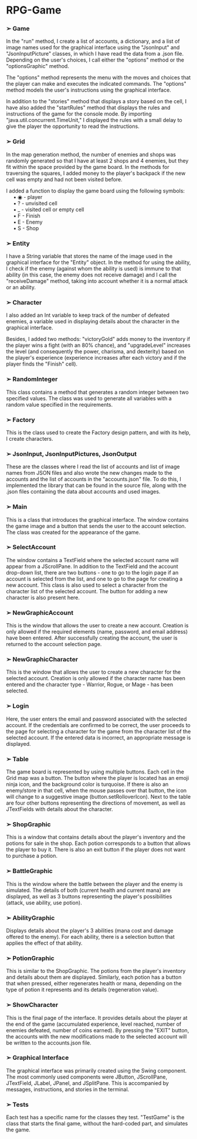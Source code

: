 # RPG-Game

### ➢ Game
In the "run" method, I create a list of accounts, a dictionary, and a list of image names used for the graphical interface using the "JsonInput" and "JsonInputPicture" classes, in which I have read the data from a .json file. Depending on the user's choices, I call either the "options" method or the "optionsGraphic" method.

The "options" method represents the menu with the moves and choices that the player can make and executes the indicated commands. The "options" method models the user's instructions using the graphical interface.

In addition to the "stories" method that displays a story based on the cell, I have also added the "startRules" method that displays the rules and instructions of the game for the console mode. By importing "java.util.concurrent.TimeUnit," I displayed the rules with a small delay to give the player the opportunity to read the instructions.

### ➢ Grid
In the map generation method, the number of enemies and shops was randomly generated so that I have at least 2 shops and 4 enemies, but they fit within the space provided by the game board. In the methods for traversing the squares, I added money to the player's backpack if the new cell was empty and had not been visited before.

I added a function to display the game board using the following symbols:
&nbsp;&nbsp;&nbsp;&nbsp;&nbsp;▪ ◉ - player <br>
&nbsp;&nbsp;&nbsp;&nbsp;&nbsp;▪ ? - unvisited cell <br>
&nbsp;&nbsp;&nbsp;&nbsp;&nbsp;▪ _ - visited cell or empty cell <br>
&nbsp;&nbsp;&nbsp;&nbsp;&nbsp;▪ F - Finish <br>
&nbsp;&nbsp;&nbsp;&nbsp;&nbsp;▪ E - Enemy <br>
&nbsp;&nbsp;&nbsp;&nbsp;&nbsp;▪ S - Shop <br>

### ➢ Entity
I have a String variable that stores the name of the image used in the graphical interface for the "Entity" object. In the method for using the ability, I check if the enemy (against whom the ability is used) is immune to that ability (in this case, the enemy does not receive damage) and I call the "receiveDamage" method, taking into account whether it is a normal attack or an ability.

### ➢ Character
I also added an Int variable to keep track of the number of defeated enemies, a variable used in displaying details about the character in the graphical interface.

Besides, I added two methods: "victoryGold" adds money to the inventory if the player wins a fight (with an 80% chance), and "upgradeLevel" increases the level (and consequently the power, charisma, and dexterity) based on the player's experience (experience increases after each victory and if the player finds the "Finish" cell).

### ➢ RandomInteger
This class contains a method that generates a random integer between two specified values. The class was used to generate all variables with a random value specified in the requirements.

### ➢ Factory
This is the class used to create the Factory design pattern, and with its help, I create characters.

### ➢ JsonInput, JsonInputPictures, JsonOutput
These are the classes where I read the list of accounts and list of image names from JSON files and also wrote the new changes made to the accounts and the list of accounts in the "accounts.json" file. To do this, I implemented the library that can be found in the source file, along with the .json files containing the data about accounts and used images.

### ➢ Main
This is a class that introduces the graphical interface. The window contains the game image and a button that sends the user to the account selection. The class was created for the appearance of the game.

### ➢ SelectAccount
The window contains a TextField where the selected account name will appear from a JScrollPane. In addition to the TextField and the account drop-down list, there are two buttons - one to go to the login page if an account is selected from the list, and one to go to the page for creating a new account. This class is also used to select a character from the character list of the selected account. The button for adding a new character is also present here.

### ➢ NewGraphicAccount
This is the window that allows the user to create a new account. Creation is only allowed if the required elements (name, password, and email address) have been entered. After successfully creating the account, the user is returned to the account selection page.

### ➢ NewGraphicCharacter
This is the window that allows the user to create a new character for the selected account. Creation is only allowed if the character name has been entered and the character type - Warrior, Rogue, or Mage - has been selected.

### ➢ Login
Here, the user enters the email and password associated with the selected account. If the credentials are confirmed to be correct, the user proceeds to the page for selecting a character for the game from the character list of the selected account. If the entered data is incorrect, an appropriate message is displayed.

### ➢ Table
The game board is represented by using multiple buttons. Each cell in the Grid map was a button. The button where the player is located has an emoji ninja icon, and the background color is turquoise. If there is also an enemy/store in that cell, when the mouse passes over that button, the icon will change to a suggestive image (button.setRolloverIcon). Next to the table are four other buttons representing the directions of movement, as well as JTextFields with details about the character.

### ➢ ShopGraphic
This is a window that contains details about the player's inventory and the potions for sale in the shop. Each potion corresponds to a button that allows the player to buy it. There is also an exit button if the player does not want to purchase a potion.

### ➢ BattleGraphic
This is the window where the battle between the player and the enemy is simulated. The details of both (current health and current mana) are displayed, as well as 3 buttons representing the player's possibilities (attack, use ability, use potion).

### ➢ AbilityGraphic
Displays details about the player's 3 abilities (mana cost and damage offered to the enemy). For each ability, there is a selection button that applies the effect of that ability.

### ➢ PotionGraphic
This is similar to the ShopGraphic. The potions from the player's inventory and details about them are displayed. Similarly, each potion has a button that when pressed, either regenerates health or mana, depending on the type of potion it represents and its details (regeneration value).

### ➢ ShowCharacter
This is the final page of the interface. It provides details about the player at the end of the game (accumulated experience, level reached, number of enemies defeated, number of coins earned). By pressing the "EXIT" button, the accounts with the new modifications made to the selected account will be written to the accounts.json file.

### ➢ Graphical Interface
The graphical interface was primarily created using the Swing component. The most commonly used components were JButton, JScrollPane, JTextField, JLabel, JPanel, and JSplitPane. This is accompanied by messages, instructions, and stories in the terminal.

### ➢ Tests
Each test has a specific name for the classes they test. "TestGame" is the class that starts the final game, without the hard-coded part, and simulates the game.
